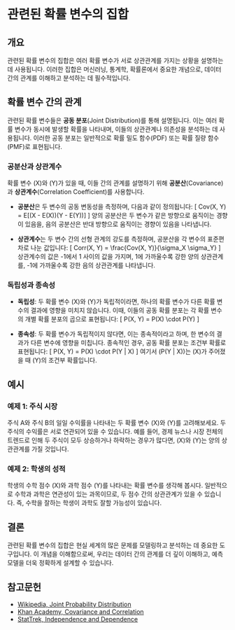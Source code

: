 # 관련된 확률 변수의 집합

## 개요
관련된 확률 변수의 집합은 여러 확률 변수가 서로 상관관계를 가지는 상황을 설명하는 데 사용됩니다. 이러한 집합은 머신러닝, 통계학, 확률론에서 중요한 개념으로, 데이터 간의 관계를 이해하고 분석하는 데 필수적입니다.

## 확률 변수 간의 관계
관련된 확률 변수들은 **공동 분포**(Joint Distribution)를 통해 설명됩니다. 이는 여러 확률 변수가 동시에 발생할 확률을 나타내며, 이들의 상관관계나 의존성을 분석하는 데 사용됩니다. 이러한 공동 분포는 일반적으로 확률 밀도 함수(PDF) 또는 확률 질량 함수(PMF)로 표현됩니다.

### 공분산과 상관계수
확률 변수 \(X\)와 \(Y\)가 있을 때, 이들 간의 관계를 설명하기 위해 **공분산**(Covariance)과 **상관계수**(Correlation Coefficient)를 사용합니다.

- **공분산**은 두 변수의 공동 변동성을 측정하며, 다음과 같이 정의됩니다:
  \[
  Cov(X, Y) = E[(X - E(X))(Y - E(Y))]
  \]
  양의 공분산은 두 변수가 같은 방향으로 움직이는 경향이 있음을, 음의 공분산은 반대 방향으로 움직이는 경향이 있음을 나타냅니다.

- **상관계수**는 두 변수 간의 선형 관계의 강도를 측정하며, 공분산을 각 변수의 표준편차로 나눈 값입니다:
  \[
  Corr(X, Y) = \frac{Cov(X, Y)}{\sigma_X \sigma_Y}
  \]
  상관계수의 값은 -1에서 1 사이의 값을 가지며, 1에 가까울수록 강한 양의 상관관계를, -1에 가까울수록 강한 음의 상관관계를 나타냅니다.

### 독립성과 종속성
- **독립성**: 두 확률 변수 \(X\)와 \(Y\)가 독립적이라면, 하나의 확률 변수가 다른 확률 변수의 결과에 영향을 미치지 않습니다. 이때, 이들의 공동 확률 분포는 각 확률 변수의 개별 확률 분포의 곱으로 표현됩니다:
  \[
  P(X, Y) = P(X) \cdot P(Y)
  \]

- **종속성**: 두 확률 변수가 독립적이지 않다면, 이는 종속적이라고 하며, 한 변수의 결과가 다른 변수에 영향을 미칩니다. 종속적인 경우, 공동 확률 분포는 조건부 확률로 표현됩니다:
  \[
  P(X, Y) = P(X) \cdot P(Y | X)
  \]
  여기서 \(P(Y | X)\)는 \(X\)가 주어졌을 때 \(Y\)의 조건부 확률입니다.

## 예시
### 예제 1: 주식 시장
주식 A와 주식 B의 일일 수익률을 나타내는 두 확률 변수 \(X\)와 \(Y\)를 고려해보세요. 두 주식의 수익률은 서로 연관되어 있을 수 있습니다. 예를 들어, 경제 뉴스나 시장 전체의 트렌드로 인해 두 주식이 모두 상승하거나 하락하는 경우가 많다면, \(X\)와 \(Y\)는 양의 상관관계를 가질 것입니다.

### 예제 2: 학생의 성적
학생의 수학 점수 \(X\)와 과학 점수 \(Y\)를 나타내는 확률 변수를 생각해 봅시다. 일반적으로 수학과 과학은 연관성이 있는 과목이므로, 두 점수 간의 상관관계가 있을 수 있습니다. 즉, 수학을 잘하는 학생이 과학도 잘할 가능성이 있습니다.

## 결론
관련된 확률 변수의 집합은 현실 세계의 많은 문제를 모델링하고 분석하는 데 중요한 도구입니다. 이 개념을 이해함으로써, 우리는 데이터 간의 관계를 더 깊이 이해하고, 예측 모델을 더욱 정확하게 설계할 수 있습니다.

## 참고문헌
- [Wikipedia, Joint Probability Distribution](https://en.wikipedia.org/wiki/Joint_probability_distribution)
- [Khan Academy, Covariance and Correlation](https://www.khanacademy.org/math/statistics-probability/describing-relationships-quantitative-data)
- [StatTrek, Independence and Dependence](https://stattrek.com/probability/independent-events.aspx)
